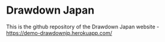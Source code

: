 # Drawdown Japan

This is the github repository of the Drawdown Japan website - https://demo-drawdownjp.herokuapp.com/

